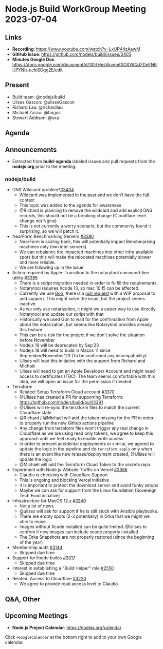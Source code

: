 # Node.js  Build WorkGroup Meeting 2023-07-04

## Links

* **Recording**:  https://www.youtube.com/watch?v=LxUP44zAawM
* **GitHub Issue**: https://github.com/nodejs/build/issues/3405
* **Minutes Google Doc**: https://docs.google.com/document/d/1l0rtHesVkymetXOXYitQJFDnFN6UPYNh-uehiSCgg2E/edit

## Present

* Build team: @nodejs/build
* Ulises Gascon: @ulisesGascon
* Richard Lau: @richardlau
* Michaël Zasso: @targos
* Stewart Addison: @sxa

## Agenda

## Announcements

* Extracted from **build-agenda** labeled issues and pull requests from the **nodejs org** prior to the meeting.

### nodejs/build

* DNS Wildcard problem?[#3404](https://github.com/nodejs/build/issues/3404)
  * Wildcard was implemented in the past and we don’t have the full context 
  * This topic was added to the agenda for awareness
  * @Richard is planning to remove the wildcard and add explicit DNS records, this should not be a breaking change (Cloudflare level change not Nginx)
  * This is not currently a worry scenario, but the community found it surprising, so we will patch it.
* NearForm Benchmarking Servers [#3390](https://github.com/nodejs/build/issues/3390)
  * NearForm is scaling back, this will potentially impact Benchmarking machines only (two intel servers).
  * We can rebalance the impacted machines into other infra available spots but this will make the relocated machines potentially slower and more reliable.
  * We are following up in the issue
* Action required by Apple: Transition to the notarytool command-line utility [#3385](https://github.com/nodejs/build/issues/3385)
  * There is a script migration needed in order to fulfill the requirements.
  * Notarytool requires Xcode 13, so mac 10.15 can be affected.
  * Currently we use [Gon](https://github.com/mitchellh/gon), there is a [pull request](https://github.com/mitchellh/gon/pull/70) with a WIP proposal to add support. This might solve the issue, but the project seems inactive.
  * As we only use notarization, it might we a easier way to use directly Notarytool and update our script with that
  * Historically we used Gon to wait for the confirmation from Apple about the notarization, but seems like Notarytool provides already this feature
  * This can be a risk for the project if we don’t solve the situation before November
  * Nodejs 16 will be deprecated by Sep’23
  * Nodejs 18 will need to build in Macos 11 since September/November’23 (To be confirmed any incompatibility)
  * Ulises will lead this initiative with the support from Richard and Michaël
  * Ulises will need to get an Apple Developer Account and might need access to certificates (TBC). The team seems comfortable with this idea, we will open an issue for the permission if needed
* Terraform 
  * Related: Setup Terraform Cloud account [#3370](https://github.com/nodejs/build/issues/3370)
  * @Ulises has created a PR for supporting Terraform: https://github.com/nodejs/build/pull/3391
  * @Ulises will re-sync the terraform files to match the current Cloudflare state
  * @Richard / @Michaël will add the token missing for the PR in order to properly run the new Github actions pipeline
  * Any change from terraform files won’t trigger any real change in Cloudflare as we are using read only tokens, we agree to keep this approach until we feel ready to enable write access.
  * In order to prevent accidental deployments or similar, we agreed to update the logic in the pipeline and do `terraform apply` only when there is an event like new release/deployment created, @Ulises will update the logic
  * @Michaël will add the Terraform Cloud Token to the secrets repo
* Experiment with Node.js Website Traffic on Vercel [#3366](https://github.com/nodejs/build/issues/3366)
  * Claudio is checking with Cloudflare Support
  * This is ongoing and blocking Vercel initiative
  * It is important to protect the download server and avoid funky setups
  * Maybe we can ask for support from the Linux foundation (Sovereign Tech Fund initiative)
* Infrastructure for MacOS 12.x [#3240](https://github.com/nodejs/build/issues/3240)
  * Not a lot of news
  * @ulises will ask for support if he is still stuck with Ansible playbooks.
  * There are empty spots (2-3 potentially) in Orka that we might we able to reuse.
  * Images without Xcode installed can be quite limited. @Ulises to confirm if new images can include xcode properly installed. 
  * The Orka Snapshots are not properly restored (since the beginning of the year)
* Membership audit [#3144](https://github.com/nodejs/build/issues/3144)
  * Skipped due time
* Support for llnode builds [#3017](https://github.com/nodejs/build/issues/3017)
  * Skipped due time
* Interest in establishing a "Build Helper" role [#2550](https://github.com/nodejs/build/issues/2550)
  * Skipped due time
* Related: Access to Cloudflare [#3220](https://github.com/nodejs/build/issues/3220)
  * We agree to provide read access level to Claudio


## Q&A, Other

## Upcoming Meetings

* **Node.js Project Calendar**: <https://nodejs.org/calendar>

Click `+GoogleCalendar` at the bottom right to add to your own Google calendar.

